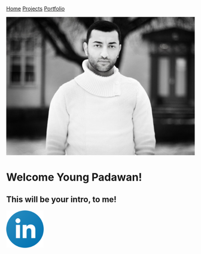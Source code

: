 
[Home](HOME.MD)   <!--comment--> 
[Projects](PROJECTS.MD)
[Portfolio](PORTFOLIO.MD)


![](wisam.jpg)

# Welcome Young Padawan!
## This will be your intro, to me! 

<img src="linkedin.png" alt="drawing" width="100" alt="https://linkedin.com"/>
